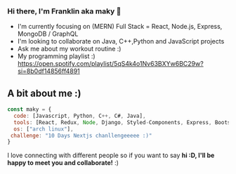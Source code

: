 ### Hi there, I'm Franklin aka maky 👋
- I'm currently focusing on (MERN) Full Stack = React, Node.js, Express, MongoDB / GraphQL
- I'm looking to collaborate on Java, C++,Python and JavaScript projects
- Ask me about my workout routine :)
- My programming playlist :) https://open.spotify.com/playlist/5qS4k4o1Nv63BXYw6BC29w?si=8b0df14856ff4891

## A bit about me :)

```javascript
const maky = {
  code: [Javascript, Python, C++, C#, Java],
  tools: [React, Redux, Node, Django, Styled-Components, Express, Bootstrap, Material-UI, Netlify, MySQL, MongoDB],
  os: ["arch linux"],
 challenge: "10 Days Nextjs chanllengeeeee :)"
}
```
I love connecting with different people</b> so if you want to say <b>hi :D, I'll be happy to meet you and collaborate!</b> :)</em>
<!--
**makyfj/makyfj** is a ✨ _special_ ✨ repository because its `README.md` (this file) appears on your GitHub profile.

Here are some ideas to get you started:

- 🔭 I’m currently working on ...
- 🌱 I’m currently learning ...
- 👯 I’m looking to collaborate on ...
- 🤔 I’m looking for help with ...
- 💬 Ask me about ...
- 📫 How to reach me: ...
- 😄 Pronouns: ...
- ⚡ Fun fact: ...
-->
